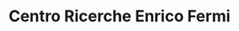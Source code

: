 ---
title: "Centro Ricerche Enrico Fermi"
website: "https://www.cref.it/"
description: "Description"
logo: "images/partners/logo_CREF.webp"
category: "Patrocinato da"
draft: false 
#id: "partners"
---